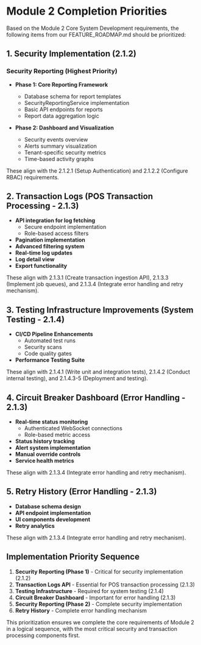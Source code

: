 # Module 2 Completion Priorities

Based on the Module 2 Core System Development requirements, the following items from our FEATURE_ROADMAP.md should be prioritized:

## 1. Security Implementation (2.1.2)

### Security Reporting (Highest Priority)

-   **Phase 1: Core Reporting Framework**

    -   Database schema for report templates
    -   SecurityReportingService implementation
    -   Basic API endpoints for reports
    -   Report data aggregation logic

-   **Phase 2: Dashboard and Visualization**
    -   Security events overview
    -   Alerts summary visualization
    -   Tenant-specific security metrics
    -   Time-based activity graphs

These align with the 2.1.2.1 (Setup Authentication) and 2.1.2.2 (Configure RBAC) requirements.

## 2. Transaction Logs (POS Transaction Processing - 2.1.3)

-   **API integration for log fetching**
    -   Secure endpoint implementation
    -   Role-based access filters
-   **Pagination implementation**
-   **Advanced filtering system**
-   **Real-time log updates**
-   **Log detail view**
-   **Export functionality**

These align with 2.1.3.1 (Create transaction ingestion API), 2.1.3.3 (Implement job queues), and 2.1.3.4 (Integrate error handling and retry mechanism).

## 3. Testing Infrastructure Improvements (System Testing - 2.1.4)

-   **CI/CD Pipeline Enhancements**
    -   Automated test runs
    -   Security scans
    -   Code quality gates
-   **Performance Testing Suite**

These align with 2.1.4.1 (Write unit and integration tests), 2.1.4.2 (Conduct internal testing), and 2.1.4.3-5 (Deployment and testing).

## 4. Circuit Breaker Dashboard (Error Handling - 2.1.3)

-   **Real-time status monitoring**
    -   Authenticated WebSocket connections
    -   Role-based metric access
-   **Status history tracking**
-   **Alert system implementation**
-   **Manual override controls**
-   **Service health metrics**

These align with 2.1.3.4 (Integrate error handling and retry mechanism).

## 5. Retry History (Error Handling - 2.1.3)

-   **Database schema design**
-   **API endpoint implementation**
-   **UI components development**
-   **Retry analytics**

These align with 2.1.3.4 (Integrate error handling and retry mechanism).

## Implementation Priority Sequence

1. **Security Reporting (Phase 1)** - Critical for security implementation (2.1.2)
2. **Transaction Logs API** - Essential for POS transaction processing (2.1.3)
3. **Testing Infrastructure** - Required for system testing (2.1.4)
4. **Circuit Breaker Dashboard** - Important for error handling (2.1.3)
5. **Security Reporting (Phase 2)** - Complete security implementation
6. **Retry History** - Complete error handling mechanism

This prioritization ensures we complete the core requirements of Module 2 in a logical sequence, with the most critical security and transaction processing components first.
